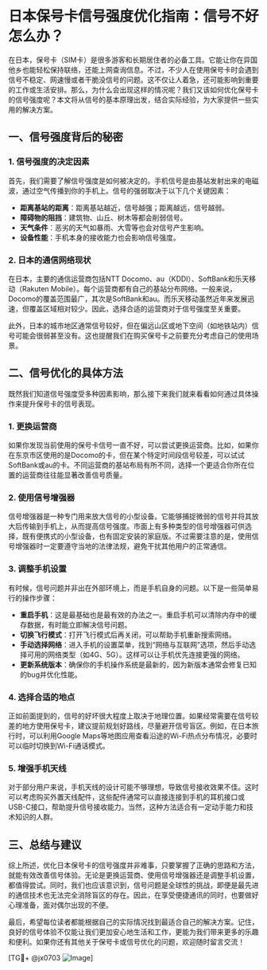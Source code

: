 # 日本保号卡信号强度优化指南：信号不好怎么办？

在日本，保号卡（SIM卡）是很多游客和长期居住者的必备工具。它能让你在异国他乡也能轻松保持联络，还能上网查询信息。不过，不少人在使用保号卡时会遇到信号不稳定、网速慢或者干脆没信号的问题。这不仅让人着急，还可能影响到重要的工作或生活安排。那么，为什么会出现这样的情况呢？我们又该如何优化保号卡的信号强度呢？本文将从信号的基本原理出发，结合实际经验，为大家提供一些实用的解决方案。

## 一、信号强度背后的秘密

### 1. 信号强度的决定因素

首先，我们需要了解信号强度是如何被决定的。手机信号是由基站发射出来的电磁波，通过空气传播到你的手机上。信号的强弱取决于以下几个关键因素：

- **距离基站的距离**：距离基站越近，信号越强；距离越远，信号越弱。
- **障碍物的阻挡**：建筑物、山丘、树木等都会削弱信号。
- **天气条件**：恶劣的天气如暴雨、大雪等也会对信号产生影响。
- **设备性能**：手机本身的接收能力也会影响信号强度。

### 2. 日本的通信网络现状

在日本，主要的通信运营商包括NTT Docomo、au（KDDI）、SoftBank和乐天移动（Rakuten Mobile）。每个运营商都有自己的基站分布网络。一般来说，Docomo的覆盖范围最广，其次是SoftBank和au。而乐天移动虽然近年来发展迅速，但覆盖区域相对较少。因此，选择合适的运营商对于信号强度至关重要。

此外，日本的城市地区通常信号较好，但在偏远山区或地下空间（如地铁站内）信号可能会很弱甚至没有。这也提醒我们在购买保号卡之前要充分考虑自己的使用场景。

## 二、信号优化的具体方法

既然我们知道信号强度受多种因素影响，那么接下来我们就来看看如何通过具体操作来提升保号卡的信号表现。

### 1. 更换运营商

如果你发现当前使用的保号卡信号一直不好，可以尝试更换运营商。比如，如果你在东京市区使用的是Docomo的卡，但在某个特定时间段信号较差，可以试试SoftBank或au的卡。不同运营商的基站布局有所不同，选择一个更适合你所在位置的运营商往往能显著改善信号质量。

### 2. 使用信号增强器

信号增强器是一种专门用来放大信号的小型设备。它能够捕捉微弱的信号并将其放大后传输到手机上，从而提高信号强度。市面上有多种类型的信号增强器可供选择，既有便携式的小型设备，也有固定安装的家庭版。不过需要注意的是，使用信号增强器时一定要遵守当地的法律法规，避免干扰其他用户的正常通信。

### 3. 调整手机设置

有时候，信号问题并非出在外部环境上，而是手机自身的问题。以下是一些简单易行的操作步骤：

- **重启手机**：这是最基础也是最有效的办法之一。重启手机可以清除内存中的缓存数据，有时能立即解决信号问题。
- **切换飞行模式**：打开飞行模式后再关闭，可以帮助手机重新搜索网络。
- **手动选择网络**：进入手机的设置菜单，找到“网络与互联网”选项，然后手动选择可用的网络类型（如4G、5G）。这样可以让手机优先连接更强的网络。
- **更新系统版本**：确保你的手机操作系统是最新的，因为新版本通常会修复已知的bug并优化性能。

### 4. 选择合适的地点

正如前面提到的，信号的好坏很大程度上取决于地理位置。如果经常需要在信号较差的地方使用保号卡，建议提前规划好路线，尽量避开信号盲区。例如，在日本旅行时，可以利用Google Maps等地图应用查看沿途的Wi-Fi热点分布情况，必要时可以临时切换到Wi-Fi通话模式。

### 5. 增强手机天线

对于部分用户来说，手机天线的设计可能不够理想，导致信号接收效果不佳。这时可以考虑购买外置天线配件，这些配件通常可以直接连接到手机的耳机接口或USB-C接口，帮助提升信号接收能力。当然，这种方法适合有一定动手能力和技术知识的人群。

## 三、总结与建议

综上所述，优化日本保号卡的信号强度并非难事，只要掌握了正确的思路和方法，就能有效改善信号体验。无论是更换运营商、使用信号增强器还是调整手机设置，都值得尝试。同时，我们也应该意识到，信号问题是全球性的挑战，即便是最先进的通信技术也无法完全消除盲区的存在。因此，在享受便捷通讯的同时，也要做好心理准备，面对偶尔出现的不便。

最后，希望每位读者都能根据自己的实际情况找到最适合自己的解决方案。记住，良好的信号体验不仅能让我们更加安心地生活和工作，更能为我们带来更多的乐趣和便利。如果你还有其他关于保号卡或信号优化的问题，欢迎随时留言交流！

[TG💪+ @jx0703 ![Image](https://github.com/user-attachments/assets/dbca1d08-cadb-493c-b0ec-ad6f7a83f270)]